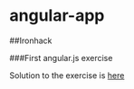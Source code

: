 # angular-app

##Ironhack

###First angular.js exercise

Solution to the exercise is [here](https://github.com/mtbtiago/tinder-wars)
